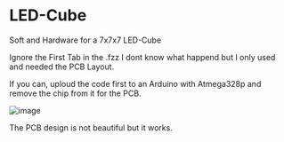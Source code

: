 # LED-Cube
Soft and Hardware for a 7x7x7 LED-Cube

Ignore the First Tab in the .fzz I dont know what happend but I only used and needed the PCB Layout.

If you can, uploud the code first to an Arduino with Atmega328p and remove the chip from it for the PCB.

![image](https://github.com/Kidigesdev/LED-Cube/assets/64473713/8baf1a07-ef68-4f67-83ca-6604afef17e9)

The PCB design is not beautiful but it works.
